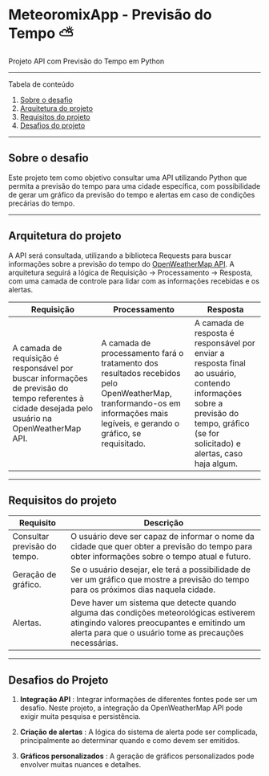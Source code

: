 # MeteoromixApp - Previsão do Tempo :partly_sunny:
Projeto API com Previsão do Tempo em Python 

---
Tabela de conteúdo
1. [Sobre o desafio](#sobre)
2. [Arquitetura do projeto](#arquitetura)
3. [Requisitos do projeto](#requisitos)
4. [Desafios do projeto](#desafios)
---

<div id='sobre' />

## Sobre o desafio

Este projeto tem como objetivo consultar uma API utilizando Python que permita a previsão do tempo para uma cidade específica, com possibilidade de gerar um gráfico da previsão do tempo e alertas em caso de condições precárias do tempo.

---

<div id='arquitetura' />

## Arquitetura do projeto

A API será consultada, utilizando a biblioteca Requests para buscar informações sobre a previsão do tempo do [OpenWeatherMap API](https://openweathermap.org/api). A arquitetura seguirá a lógica de Requisição -> Processamento -> Resposta, com uma camada de controle para lidar com as informações recebidas e os alertas.

**Requisição** | **Processamento** | **Resposta**
-------------- | ----------------- | ------------
A camada de requisição é responsável por buscar informações de previsão do tempo referentes à cidade desejada pelo usuário na OpenWeatherMap API. | A camada de processamento fará o tratamento dos resultados recebidos pelo OpenWeatherMap, tranformando-os em informações mais legíveis, e gerando o gráfico, se requisitado. | A camada de resposta é responsável por enviar a resposta final ao usuário, contendo informações sobre a previsão do tempo, gráfico (se for solicitado) e alertas, caso haja algum.

---

<div id='requisitos' />

## Requisitos do projeto

**Requisito** | **Descrição**
------------- | -------------
Consultar previsão do tempo. | O usuário deve ser capaz de informar o nome da cidade que quer obter a previsão do tempo para obter informações sobre o tempo atual e futuro.
Geração de gráfico. | Se o usuário desejar, ele terá a possibilidade de ver um gráfico que mostre a previsão do tempo para os próximos dias naquela cidade.
Alertas. | Deve haver um sistema que detecte quando alguma das condições meteorológicas estiverem atingindo valores preocupantes e emitindo um alerta para que o usuário tome as precauções necessárias.

---

<div id='desafios' />

## Desafios do Projeto

1. **Integração API** : Integrar informações de diferentes fontes pode ser um desafio. Neste projeto, a integração da OpenWeatherMap API pode exigir muita pesquisa e persistência.

2. **Criação de alertas** : A lógica do sistema de alerta pode ser complicada, principalmente ao determinar quando e como devem ser emitidos.

3. **Gráficos personalizados** : A geração de gráficos personalizados pode envolver muitas nuances e detalhes.